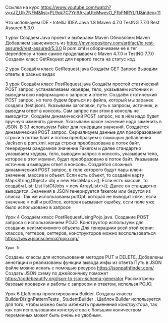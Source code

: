 
Ссылка на курс
https://www.youtube.com/watch?v=xJ7_Ulk7NFM&list=PL9ok7C7Yn9A-JaUtcMwevO_FfbFNRYLfU&index=11

Что используем
IDE - IntelliJ IDEA
Java 1.8
Maven 4.7.0
TestNG 7.7.0
Rest Assured 5.3.0


1 урок
Создаем Java проект и выбираем Maven
Обновляем Maven
Добавляем зависимость из https://mvnrepository.com/artifact/io.rest-assured/rest-assured/5.3.0
В pom.xml и оборачиваем её в тег dependency и тоже самое проделываем с Maven 4.7.0 и TestNG 7.7.0
Создаем класс GetRequest для первого теста на статус код


2 урок
Создаём класс GetRequest.java
Создаём GET Запрос
Выводим ответы в разных видах

3 урок
Создаём класс PostRequest.java
Создаём простой статический POST запрос: устанавливаем хередры, тело, указываем источник и выводим всю информацию о запросе и ответе.
Создаём статический POST запрос, но тело будем браться из файла, который мы заранее создали (test.json). Указываем заголовки, путь к запросы, источник, и выводим ответ в консоль. Сам запрос при этом в консоль не выводится.
Создаём динамический POST запрос, но в нём надо будет вручную изменять данные. Указываем какое значение надо заменить в JSON. В 3.1 используем Faker для генерации значений.
Создаётся динамический POST запрос. Сериализуем данные для преобразования строки в потом байт и потом преобразуем с помощью добавления Jackson в pom.xml. когда строка преобразована в поток байт, генерируем рандомное значение Fakerом и далее стандартно указываем хедеры, тело, выводим запрос в консоль, указываем тело, которое в этот момент, будет преобразовано в поток байт. Указываем источник и выводим ответ в консоль.
Создаётся сложный динамический POST запрос, в теле которого будут пары ключ-значение, массив и объект.
Если есть объект, то создаём карту
Map<String,Object> obj = new HashMap<>();
Если есть массив, то создаём List:
List<String> listOfJobs = new ArrayList<>();
Далее он стандартно выводится. Значения в JSON генерируется fakerом или берутся из списка.
Так же использованы putOpt, которая не выводит ключ, если значение = null и putOnce, которая вызывает ошибку, если поле уже было использовано в запросе

Урок 4
Создаём класс PostRequestUsingPojo.java. Создание POST запроса с использованием POJO.
Конструктор используем для создания неизменяемого объекта
Для генерациии всей этой херни: классов, геттеров, сеттеров, конструкторов можно воспользоваться https://www.jsonschema2pojo.org/

	Урок 5
Созданы классы для использования методов PUT и DELETE. Добавлены аннотации и реализованы функции вывода инфы из ответа
Путь в JSON файле можно искать с помощью ресурса https://jsonpathfinder.com/
Создать JSON схему по джейсончику поможет https://codebeautify.org/json-to-json-schema-generator
Рассмотрены базовые проверки и работы с запросом и ответом, использя POJO.

Урок 6
Шаблоны проектирования Builder. Созданы классы BuilderDisignPatternTests , StudentBuilder . Шаблон Builder используется для того, чтобы можно было избежать применения конструктора, так как при использовании конструктора с большим количеством переменных может быть очень не удобным.







